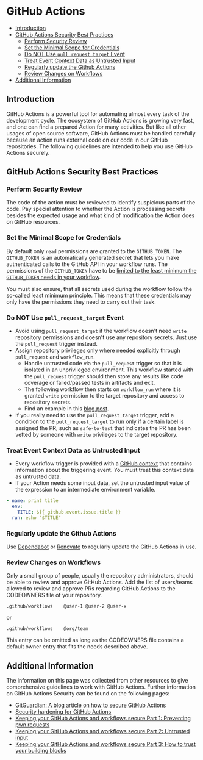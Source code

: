 # GitHub Actions

<!-- TOC tocDepth:2..3 chapterDepth:2..6 -->

- [Introduction](#introduction)
- [GitHub Actions Security Best Practices](#github-actions-security-best-practices)
  - [Perform Security Review](#perform-security-review)
  - [Set the Minimal Scope for Credentials](#set-the-minimal-scope-for-credentials)
  - [Do NOT Use `pull_request_target` Event](#do-not-use-pull_request_target-event)
  - [Treat Event Context Data as Untrusted Input](#treat-event-context-data-as-untrusted-input)
  - [Regularly update the Github Actions](#regularly-update-the-github-actions)
  - [Review Changes on Workflows](#review-changes-on-workflows)
- [Additional Information](#additional-information)

<!-- /TOC -->

## Introduction

GitHub Actions is a powerful tool for automating almost every task of the development cycle. The ecosystem of GitHub Actions is growing very fast, and one can find a prepared Action for many activities. But like all other usages of open source software, GitHub Actions must be handled carefully because an action runs external code on our code in our GitHub repositories. The following guidelines are intended to help you use GitHub Actions securely.

## GitHub Actions Security Best Practices

### Perform Security Review

The code of the action must be reviewed to identify suspicious parts of the code. Pay special attention to whether the Action is processing secrets besides the expected usage and what kind of modification the Action does on GitHub resources.

### Set the Minimal Scope for Credentials

By default only `read` permissions are granted to the `GITHUB_TOKEN`. The `GITHUB_TOKEN` is an automatically generated secret that lets you make authenticated calls to the GitHub API in your workflow runs. The permissions of the `GITHUB_TOKEN` have to be [limited to the least minimum the `GITHUB_TOKEN` needs in your workflow](<https://docs.github.com/en/actions/security-guides/automatic-token-authentication#modifying-the-permissions-for-the-github_token>).

You must also ensure, that all secrets used during the workflow follow the so-called least minimum principle. This means that these credentials may only have the permissions they need to carry out their task.

### Do NOT Use `pull_request_target` Event

- Avoid using `pull_request_target` if the workflow doesn't need `write` repository permissions and doesn't use any repository secrets. Just use the `pull_request` trigger instead.
- Assign repository privileges only where needed explicitly through `pull_request` and `workflow_run`.
  - Handle untrusted code via the `pull_request` trigger so that it is isolated in an unprivileged environment. This workflow started with the `pull_request` trigger should then store any results like code coverage or failed/passed tests in artifacts and exit.
  - The following workflow then starts on `workflow_run` where it is granted `write` permission to the target repository and access to repository secrets.
  - Find an example in this [blog post](https://securitylab.github.com/research/github-actions-preventing-pwn-requests/).
- If you really need to use the `pull_request_target` trigger, add a condition to the `pull_request_target` to run only if a certain label is assigned the PR, such as `safe-to-test` that indicates the PR has been vetted by someone with `write` privileges to the target repository.

### Treat Event Context Data as Untrusted Input

- Every workflow trigger is provided with a [GitHub context](https://docs.github.com/en/actions/learn-github-actions/contexts#github-context) that contains information about the triggering event. You must treat this context data as untrusted data.
- If your Action needs some input data, set the untrusted input value of the expression to an intermediate environment variable.

```yaml
- name: print title
  env:
    TITLE: ${{ github.event.issue.title }}
  run: echo "$TITLE"
```

### Regularly update the Github Actions

Use [Dependabot](https://docs.github.com/en/code-security/dependabot/working-with-dependabot/keeping-your-actions-up-to-date-with-dependabot) or [Renovate](https://docs.renovatebot.com/) to regularly update the GitHub Actions in use.

### Review Changes on Workflows

Only a small group of people, usually the repository administrators, should be able to review and approve GitHub Actions. Add the list of users/teams allowed to review and approve PRs regarding GitHub Actions to the CODEOWNERS file of your repository.

```text
.github/workflows    @user-1 @user-2 @user-x
```

or

```text
.github/workflows    @org/team
```

This entry can be omitted as long as the CODEOWNERS file contains a default owner entry that fits the needs described above.

## Additional Information

The information on this page was collected from other resources to give comprehensive guidelines to work with GitHub Actions. Further information on GitHub Actions Security can be found on the following pages:

- [GitGuardian: A blog article on how to secure GitHub Actions](https://blog.gitguardian.com/github-actions-security-cheat-sheet/)
- [Security hardening for GitHub Actions](https://docs.github.com/en/actions/security-guides/security-hardening-for-github-actions#using-third-party-actions)
- [Keeping your GitHub Actions and workflows secure Part 1: Preventing pwn requests](https://securitylab.github.com/research/github-actions-preventing-pwn-requests/)
- [Keeping your GitHub Actions and workflows secure Part 2: Untrusted input](https://securitylab.github.com/research/github-actions-untrusted-input/)
- [Keeping your GitHub Actions and workflows secure Part 3: How to trust your building blocks](https://securitylab.github.com/research/github-actions-building-blocks/)
